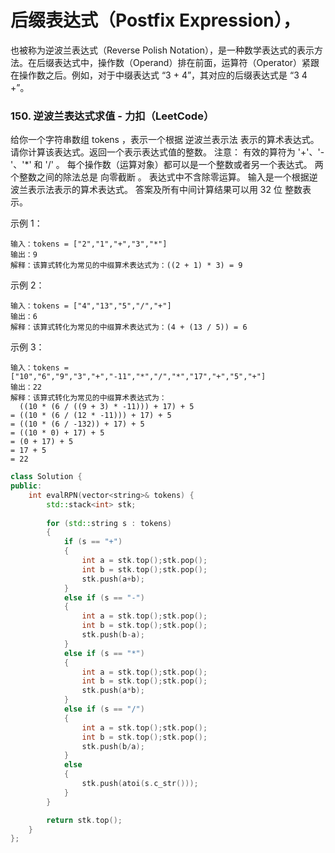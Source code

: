 # 后缀表达式（Postfix Expression），
也被称为逆波兰表达式（Reverse Polish Notation），是一种数学表达式的表示方法。在后缀表达式中，操作数（Operand）排在前面，运算符（Operator）紧跟在操作数之后。例如，对于中缀表达式 “3 + 4”，其对应的后缀表达式是 “3 4 +”。
### 150. 逆波兰表达式求值 - 力扣（LeetCode）
给你一个字符串数组 tokens ，表示一个根据 逆波兰表示法 表示的算术表达式。
请你计算该表达式。返回一个表示表达式值的整数。
注意：
有效的算符为 '+'、'-'、'*' 和 '/' 。
每个操作数（运算对象）都可以是一个整数或者另一个表达式。
两个整数之间的除法总是 向零截断 。
表达式中不含除零运算。
输入是一个根据逆波兰表示法表示的算术表达式。
答案及所有中间计算结果可以用 32 位 整数表示。

示例 1：
```
输入：tokens = ["2","1","+","3","*"]
输出：9
解释：该算式转化为常见的中缀算术表达式为：((2 + 1) * 3) = 9
```
示例 2：
```
输入：tokens = ["4","13","5","/","+"]
输出：6
解释：该算式转化为常见的中缀算术表达式为：(4 + (13 / 5)) = 6
```
示例 3：
```
输入：tokens = ["10","6","9","3","+","-11","*","/","*","17","+","5","+"]
输出：22
解释：该算式转化为常见的中缀算术表达式为：
  ((10 * (6 / ((9 + 3) * -11))) + 17) + 5
= ((10 * (6 / (12 * -11))) + 17) + 5
= ((10 * (6 / -132)) + 17) + 5
= ((10 * 0) + 17) + 5
= (0 + 17) + 5
= 17 + 5
= 22
```
```c++
class Solution {
public:
    int evalRPN(vector<string>& tokens) {
		std::stack<int> stk;
		
		for (std::string s : tokens)
		{
			if (s == "+")
			{
				int a = stk.top();stk.pop();
				int b = stk.top();stk.pop();
				stk.push(a+b);
			}
			else if (s == "-")
			{
				int a = stk.top();stk.pop();
				int b = stk.top();stk.pop();
				stk.push(b-a);
			}
			else if (s == "*")
			{
				int a = stk.top();stk.pop();
				int b = stk.top();stk.pop();
				stk.push(a*b);
			}
			else if (s == "/")
			{
				int a = stk.top();stk.pop();
				int b = stk.top();stk.pop();
				stk.push(b/a);
			}
			else
			{
				stk.push(atoi(s.c_str()));
			}
		}

		return stk.top();
    }
};
```